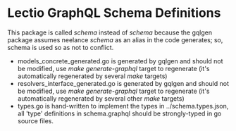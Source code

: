 Lectio GraphQL Schema Definitions
=================================

This package is called *schema* instead of *schema* because the gqlgen package assumes neelance *schema* as
an alias in the code generates; so, schema is used so as not to conflict.

* models_concrete_generated.go is generated by gqlgen and should not be modified, use *make generate-graphql*
  target to regenerate (it's automatically regenerated by several *make* targets)
* resolvers_interface_generated.go is generated by gqlgen and should not be modified, use *make generate-graphql*
  target to regenerate (it's automatically regenerated by several other *make* targets)
* types.go is hand-written to implement the types in ../schema.types.json, all 'type' definitions in schema.graphql
  should be strongly-typed in go source files.